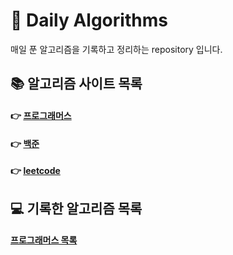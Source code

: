 # 🐬 Daily Algorithms

매일 푼 알고리즘을 기록하고 정리하는 repository 입니다.

## 📚 알고리즘 사이트 목록

#### 👉 [프로그래머스](https://programmers.co.kr/)

#### 👉 [백준](https://www.acmicpc.net/)

#### 👉 [leetcode](https://leetcode.com/)

## 💻 기록한 알고리즘 목록

#### [프로그래머스 목록](https://github.com/jinseoIT/daily_algorithms/blob/main/programmers/programmers.md)
